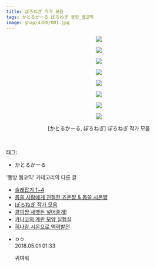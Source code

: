 ```yaml
---
title: ぽろねぎ 작가 모음
tags: かとるかーる ぽろねぎ 동방_웹코믹
image: ghap/4300/001.jpg
---
```

<div class="article">
<p style="text-align: center; clear: none; float: none;"><img src="{{ site.nasurl }}/ghap/4300/001.jpg"/></p>
<p style="text-align: center; clear: none; float: none;"><img src="{{ site.nasurl }}/ghap/4300/002.jpg"/></p>
<p style="text-align: center; clear: none; float: none;"><img src="{{ site.nasurl }}/ghap/4300/003.jpg"/></p>
<p style="text-align: center; clear: none; float: none;"><img src="{{ site.nasurl }}/ghap/4300/004.jpg"/></p>
<p style="text-align: center; clear: none; float: none;"><img src="{{ site.nasurl }}/ghap/4300/005.jpg"/></p>
<p style="text-align: center; clear: none; float: none;"><img src="{{ site.nasurl }}/ghap/4300/006.jpg"/></p>
<p style="text-align: center; clear: none; float: none;"><img src="{{ site.nasurl }}/ghap/4300/007.jpg"/></p>
<p style="text-align: center; clear: none; float: none;"><img src="{{ site.nasurl }}/ghap/4300/008.jpg"/></p>
<p style="text-align: center; clear: none; float: none;">[かとるかーる, ぽろねぎ] ぽろねぎ 작가 모음</p>
<p><br/></p>
</div><div class="tagTrail">
<p>태그: </p>
<ul>
<li>かとるかーる</li>
</ul>
</div><div class="another">
<p>'동방 웹코믹' 카테고리의 다른 글</p>
<ul>
<li><a href="/2018-04-18-ghap_4304">술래잡기 1~4</a></li>
<li><a href="/2018-04-18-ghap_4301">몹쓸 사람에게 친절한 죠온쨩 &amp; 몹쓸 시온쨩</a></li>
<li><a href="/2018-04-18-ghap_4300">ぽろねぎ 작가 모음</a></li>
<li><a href="/2018-04-18-ghap_4299">클피쨩 새뱃돈 넣어줄게!</a></li>
<li><a href="/2018-04-18-ghap_4298">카나코의 계란 모양 실험실</a></li>
<li><a href="/2018-04-18-ghap_4296">히나랑 시온으로 액력발전</a></li>
</ul>
</div><div class="cb_module cb_fluid">
<div class="cb_wrt cb_profile">
<div class="comment">
<ul>
<li class="cb_thumb_off" id="comment15247636">
<div class="cb_comment_area">
<div class="cb_info_area">
<div class="cb_section">
<span class="cb_nick_name">ㅇㅇ</span>
</div>
<div class="cb_section">
<span class="cb_date">2018.05.01 01:33 </span>
</div>
</div>
<div class="cb_dsc_comment">
<p class="cb_dsc">
											귀여워
										</p>
</div>
</div></li>
</ul>
</div>
</div><!-- commentList close -->
</div>